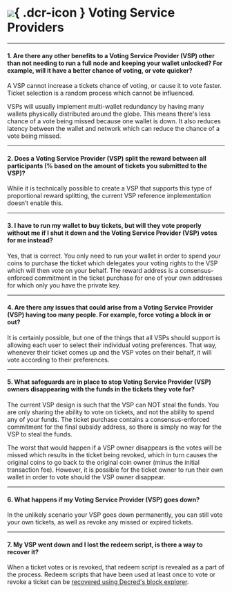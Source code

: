 # ![](../../img/dcr-icons/Servers.svg){ .dcr-icon } Voting Service Providers

---

#### 1. Are there any other benefits to a Voting Service Provider (VSP) other than not needing to run a full node and keeping your wallet unlocked? For example, will it have a better chance of voting, or vote quicker?

A VSP cannot increase a tickets chance of voting, or cause it to vote faster.
Ticket selection is a random process which cannot be influenced.

VSPs will usually implement multi-wallet redundancy by having many wallets
physically distributed around the globe. This means there's less chance of a
vote being missed because one wallet is down. It also reduces latency between
the wallet and network which can reduce the chance of a vote being missed.

---

#### 2. Does a Voting Service Provider (VSP) split the reward between all participants (% based on the amount of tickets you submitted to the VSP)?

While it is technically possible to create a VSP that supports this type of
proportional reward splitting, the current VSP reference implementation doesn’t
enable this.

---

#### 3. I have to run my wallet to buy tickets, but will they vote properly without me if I shut it down and the Voting Service Provider (VSP) votes for me instead?

Yes, that is correct. You only need to run your wallet in order to spend your coins to purchase the ticket which delegates your voting rights to the VSP which will then vote on your behalf. The reward address is a consensus-enforced commitment in the ticket purchase for one of your own addresses for which only you have the private key.

---

#### 4. Are there any issues that could arise from a Voting Service Provider (VSP) having too many people. For example, force voting a block in or out?

It is certainly possible, but one of the things that all VSPs should support is allowing each user to select their individual voting preferences. That way, whenever their ticket comes up and the VSP votes on their behalf, it will vote according to their preferences.

---

#### 5. What safeguards are in place to stop Voting Service Provider (VSP) owners disappearing with the funds in the tickets they vote for?

The current VSP design is such that the VSP can NOT steal the funds. You are only sharing the ability to vote on tickets, and not the ability to spend any of your funds. The ticket purchase contains a consensus-enforced commitment for the final subsidy address, so there is simply no way for the VSP to steal the funds.

The worst that would happen if a VSP owner disappears is the votes will be missed which results in the ticket being revoked, which in turn causes the original coins to go back to the original coin owner (minus the initial transaction fee). However, it is possible for the ticket owner to run their own wallet in order to vote should the VSP owner disappear.

---

#### 6. What happens if my Voting Service Provider (VSP) goes down?

In the unlikely scenario your VSP goes down permanently, you can still vote your
own tickets, as well as revoke any missed or expired tickets.

---

#### 7. My VSP went down and I lost the redeem script, is there a way to recover it?

When a ticket votes or is revoked, that redeem script is revealed as a part of the process. Redeem scripts that have been used at least once to vote or revoke a ticket can be [recovered using Decred's block explorer](../../proof-of-stake/redeem-script.md#recovery-methods).

